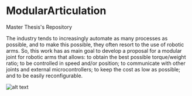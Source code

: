 # ModularArticulation
Master Thesis's Repository

The industry tends to increasingly automate as many processes as possible, and to make this possible, they often resort to the use of robotic arms. So, this work has as main goal to develop a proposal for a modular joint for robotic arms that allows: to obtain the best possible torque/weight ratio; to be controlled in speed and/or position; to communicate with other joints and external microcontrollers; to keep the cost as low as possible; and to be easily reconfigurable.

![alt text](https://github.com/Marco201604163/ModularArticulation/CompleteGearbox.jpg?raw=true)
